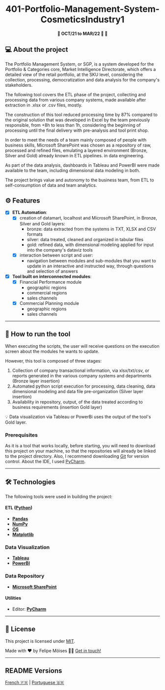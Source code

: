 <h1 align="center">
     <a> 401-Portfolio-Management-System-CosmeticsIndustry1 </a>
</h1>

<h4 align="center">
🚧 OCT/21 to MAR/22 🚀 🚧
</h4>

## 💻 About the project

The Portfolio Management System, or SGP, is a system developed for the Portfolio & Categories core, Market Intelligence Directorate, which offers a detailed view of the retail portfolio, at the SKU level, considering the collection, processing, democratization and data analysis for the company's stakeholders.

The following tool covers the ETL phase of the project, collecting and processing data from various company systems, made available after extraction in .xlsx or .csv files, mostly.

The construction of this tool reduced processing time by 87% compared to the original solution that was developed in Excel by the team previously responsible, from +8h to less than 1h, considering the beginning of processing until the final delivery with pre-analysis and tool print shop.

In order to meet the needs of a team mainly composed of people with business skills, Microsoft SharePoint was chosen as a repository of raw, processed and refined files, emulating a layered environment (Bronze, Silver and Gold) already known in ETL pipelines. in data engineering.

As part of the data analysis, dashboards in Tableau and PowerBI were made available to the team, including dimensional data modeling in both.

The project brings value and autonomy to the business team, from ETL to self-consumption of data and team analytics.

## ⚙️ Features

- [x] **ETL Automation**:
  - [x] creation of datamart, localhost and Microsoft SharePoint, in Bronze, Silver and Gold layers:
    - bronze: data extracted from the systems in TXT, XLSX and CSV formats
    - silver: data treated, cleaned and organized in tabular files
    - gold: refined data, with dimensional modeling applied for input into the company's dataviz tools
  - [x] interaction between script and user:
    - navigation between modules and sub-modules that you want to update in an interactive and instructed way, through questions and selection of answers

- [x] **Tool built on interconnected modules**:
  - [x] Financial Performance module
    - geographic regions
    - commercial regions
    - sales channels
  - [x] Commercial Planning module
    - geographic regions
    - sales channels

---

## 🚀 How to run the tool


When executing the scripts, the user will receive questions on the execution screen about the modules he wants to update.

However, this tool is composed of three stages:

1. Collection of company transactional information, via xlsx/txt/csv, or reports generated in the various company systems and departments (Bronze layer insertion)
2. Automated python script execution for processing, data cleaning, data dimensional modeling and data file pre-organization (Silver layer insertion)
3. Availability in repository, output, of the data treated according to business requirements (insertion Gold layer)

💡 Data visualization via Tableau or PowerBi uses the output of the tool's Gold layer.

### Prerequisites

As it is a tool that works locally, before starting, you will need to download this project on your machine, so that the repositories will already be linked to the project directory. Also, I recommend downloading [Git](https://git-scm.com) for version control. About the IDE, I used [PyCharm](https://www.jetbrains.com/pt-br/pycharm/download/#section=linux).

---

## 🛠 Technologies

The following tools were used in building the project:

#### **ETL** ([Python](https://www.python.org/))

- **[Pandas](https://pandas.pydata.org/)**
- **[NumPy](https://github.com/ReactTraining/react-router/tree/master/packages/react-router-dom)**
- **[OS](https://docs.python.org/3/library/os.html)**
- **[Matplotlib](https://matplotlib.org/)**

### **Data Visualization**

- **[Tableau](https://www.tableau.com/)**
- **[PowerBI](https://powerbi.microsoft.com/pt-br/)**

### **Data Repository**

- **[Microsoft SharePoint](https://www.microsoft.com/pt-br/microsoft-365/sharepoint/collaboration)**

#### **Utilities**

- Editor: **[PyCharm](https://www.jetbrains.com/pt-br/pycharm/download/#section=linux)**

---

## 📝 License

This project is licensed under [MIT](./LICENSE).

Made with ❤️ by Felipe Möises 👋🏽 [Get in touch!](https://www.linkedin.com/in/felipemoises/)

---

## README Versions

[French 🇫🇷](./README-FR.md) | [Portuguese 🇧🇷](./README-PT.md)
